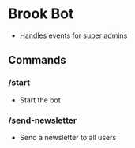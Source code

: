 # Brook Bot
- Handles events for super admins

## Commands

### /start
- Start the bot

### /send-newsletter
- Send a newsletter to all users